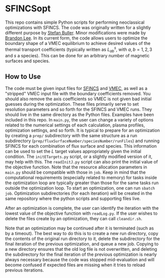 # SFINCSopt
This repo contains simple Python scripts for performing neoclassical optimizations with SFINCS. The code was originally written for a slightly different purpose by [Stefan Buller](https://github.com/daringli). Minor modifications were made by [Brandon Lee](https://github.com/leebr48/). In its current form, the code allows users to optimize the boundary shape of a VMEC equilibrium to achieve desired values of the thermal transport coefficients (typically written as $L_{ab}^{s}$, with $a,b=1,2,3$ and $s$ a species). This can be done for an arbitrary number of magnetic surfaces and species.

## How to Use
The code must be given input files for [SFINCS](https://github.com/landreman/sfincs) and [VMEC](https://github.com/PrincetonUniversity/STELLOPT), as well as a "stripped" VMEC input file with the boundary coefficients removed. You should also remove the axis coefficients so VMEC is not given bad initial guesses during the optimization. These files primarily serve to set resolution parameters and so forth for the SFINCS and VMEC runs. They should live in the same directory as the Python files. Examples have been included in this repo. In `main.py`, the user can change a variety of options related to the numerical settings of each calculation, plasma profiles, optimization settings, and so forth. It is typical to prepare for an optimization by creating a `prep/` subdirectory with the same structure as a run subdirectory (`prep/fluxSurfaceNumber/speciesNumber/runFiles`) and running SFINCS for each combination of flux surface and species. This information can be used to set the $L$ target values appropriately given the initial condition. The `initETargets.py` script, or a slightly modified version of it, may help with this. The `readInitJ.py` script can also print the initial value of the objective function. Note that the resource allocation parameters in `main.py` should be compatible with those in `job`. Keep in mind that the computational requirements (especially related to memory) for tasks inside the optimization loop are typically greater than those for the same tasks run outside the optimization loop. To start an optimization, one can run `sbatch job`. Optimization subdirectories (for each iteration) will be created in the same repository where the python scripts and supporting files live.

After an optimization is complete, the user can identify the iteration with the lowest value of the objective function with `readLog.py`. If the user wishes to delete the files create by an optimization, they can call `cleandir.sh`.

Note that an optimization may be continued after it is terminated (such as by a timeout). The best way to do this is to create a new run directory, copy the contents of the original run directory to it, delete the subdirectory for the final iteration of the previous optimization, and queue a new job. Copying to a new directory ensures that the old log file is not overwritten, and deleting the subdirectory for the final iteration of the previous optimization is nearly always necessary because the code was stopped mid-evaluation and will become confused if expected files are missing when it tries to reload previous iterations.
